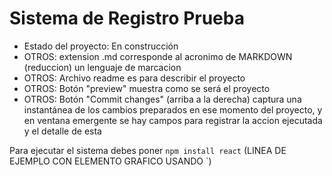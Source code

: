 <h1>Sistema de Registro Prueba</h1>

- Estado del proyecto: En construcción
- OTROS: extension .md corresponde al acronimo de MARKDOWN (reduccion) un lenguaje de marcacion
- OTROS: Archivo readme es para describir el proyecto
- OTROS: Botón "preview" muestra como se será el proyecto
- OTROS: Botón "Commit changes" (arriba a la derecha) captura una instantánea de los cambios preparados en ese momento del proyecto, y en ventana emergente se hay campos para registrar la accion ejecutada y el detalle de esta

Para ejecutar el sistema debes poner 
```` npm install react ```` (LINEA DE EJEMPLO CON ELEMENTO GRAFICO USANDO `)
